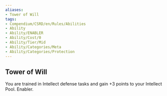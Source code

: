 ```yaml
---
aliases:
- Tower of Will
tags:
- Compendium/CSRD/en/Rules/Abilities
- Ability
- Ability/ENABLER
- Ability/Cost/0
- Ability/Tier/Mid
- Ability/Categories/Meta
- Ability/Categories/Protection
---
```


  
## Tower of Will  
You are trained in Intellect defense tasks and gain +3 points to your Intellect Pool. Enabler.